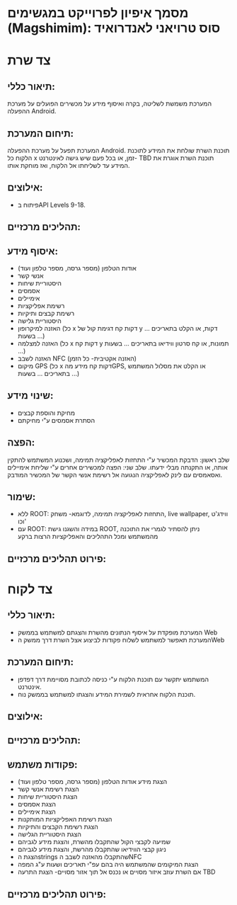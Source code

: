 מסמך איפיון לפרוייקט במגשימים (Magshimim): סוס טרויאני לאנדרואיד
==================================

צד שרת
=======
תיאור כללי:
----------
המערכת משמשת לשליטה, בקרה ואיסוף מידע על מכשירים הפועלים על מערכת ההפעלה Android.

תיחום המערכת:
-------------
המערכת תפעל על מערכת ההפעלה Android.
תוכנת השרת שולחת את המידע לתוכנת הלקוח כל x זמן, או בכל פעם שיש גישה לאינטרנט- TBD
תוכנת השרת אוגרת את המידע עד לשליחתו אל הלקוח, ואז מוחקת אותו.

אילוצים:
-------
- פיתוח בAPI Levels 9-18.

תהליכים מרכזיים:
---------------


איסוף מידע:
----------
- אודות הטלפון (מספר גרסה, מספר טלפון ועוד)
- אנשי קשר 
- היסטוריית שיחות
- אסמסים
- אימיילים
- רשימת אפליקציות
- רשימת קבצים ותיקיות
- היסטוריית גלישה
- האזנה למיקרופון (כל x דקות קח דגימת קול של y דקות, או הקלט בתאריכים ... בשעות ...)
- האזנה למצלמה (כל x דקות קח y תמונות, או קח סרטון ווידיאו בתאריכים ... בשעות ...)
- האזנה לשבב NFC (האזנה אקטיבית- כל הזמן)
- מיקום GPS (כל x דקות קח מידע מהGPS, או הקלט את מסלול המשתמש בתאריכים ... בשעות ...)

שינוי מידע:
---------
- מחיקת והוספת קבצים
- הסתרת אסמסים ע"י מחיקתם

הפצה:
-----
שלב ראשון: הדבקת המכשיר ע"י התחזות לאפליקציה תמימה, ושכנוע המשתמש להתקין אותה, או התקנתה מבלי ידעתו.
שלב שני: הפצה למכשירים אחרים ע"י שליחת אימיילים ואסאמסים עם לינק לאפליקציה הנגועה אל רשימת אנשי הקשר של המכשיר המודבק.

שימור:
------
- ללא ROOT: התחזות לאפליקציה תמימה, לדוגמא- משחק, live wallpaper, ווידג'ט וכו'
- עם ROOT: במידה והשגנו גישת ROOT, ניתן להסתיר לגמרי את התוכנה מהמשתמש ומכל התהליכים והאפליקציות הרצות ברקע

פירוט תהליכים מרכזיים:
--------------------

צד לקוח
=======
תיאור כללי:
---------
- המערכת מופקדת על איסוף הנתונים מהשרת והצגתם למשתמש בממשק Web
- המערכת תאפשר למשתמש לשלוח פקודות לביצוע אצל השרת דרך ממשק הWeb

תיחום המערכת:
-------------
- המשתמש יתקשר עם תוכנת הלקוח ע"י כניסה לכתובת מסויימת דרך דפדפן אינטרנט.
- תוכנת הלקוח אחראית לשמירת המידע והצגתו למשתמש בממשק נוח.

אילוצים:
-------

תהליכים מרכזיים:
---------------

פקודות משתמש:
--------------
- הצגת מידע אודות הטלפון (מספר גרסה, מספר טלפון ועוד)
- הצגת רשימת אנשי קשר 
- הצגת היסטוריית שיחות
- הצגת אסמסים
- הצגת אימיילים
- הצגת רשימת האפליקציות המותקנות
- הצגת רשימת הקבצים והתיקיות
- הצגת היסטוריית הגלישה
- שמיעה לקבצי הקול שהתקבלו מהשרת, והצגת מידע לגביהם
- ניגון קבצי הווידיאו שהתקבלו מהרשת, והצגת מידע לגביהם
- הצגת הstrings שהתקבלו מהאזנה לשבב הNFC
- הצגת המיקומים שהמשתמש היה בהם עפ"י תאריכים ושעות ע"ג המפה
- אם השרת עוזב איזור מסויים או נכנס אל תוך אזור מסויים- הצגת התרעה TBD


פירוט תהליכים מרכזיים:
--------------------
